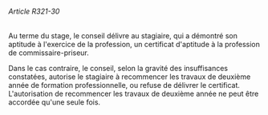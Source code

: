###### Article R321-30

Au terme du stage, le conseil délivre au stagiaire, qui a démontré son aptitude à l'exercice de la profession, un certificat d'aptitude à la profession de commissaire-priseur.

Dans le cas contraire, le conseil, selon la gravité des insuffisances constatées, autorise le stagiaire à recommencer les travaux de deuxième année de formation professionnelle, ou refuse de délivrer le certificat. L'autorisation de recommencer les travaux de deuxième année ne peut être accordée qu'une seule fois.

